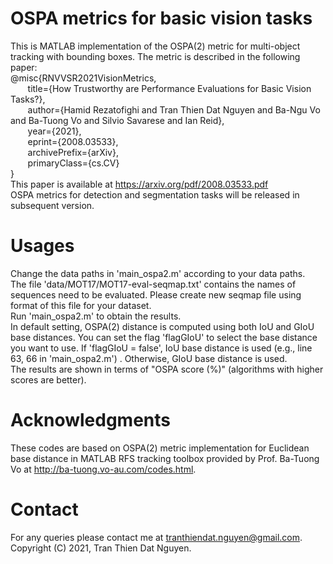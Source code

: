 # OSPA metrics for basic vision tasks
This is MATLAB implementation of the OSPA(2) metric for multi-object tracking with bounding boxes. The metric is described in the following paper: \
@misc{RNVVSR2021VisionMetrics, \
     &nbsp;&nbsp;&nbsp;&nbsp;&nbsp;&nbsp; title={How Trustworthy are Performance Evaluations for Basic Vision Tasks?}, \
     &nbsp;&nbsp;&nbsp;&nbsp;&nbsp;&nbsp; author={Hamid Rezatofighi and Tran Thien Dat Nguyen and Ba-Ngu Vo and Ba-Tuong Vo and Silvio Savarese and Ian Reid}, \
     &nbsp;&nbsp;&nbsp;&nbsp;&nbsp;&nbsp; year={2021}, \
     &nbsp;&nbsp;&nbsp;&nbsp;&nbsp;&nbsp; eprint={2008.03533}, \
     &nbsp;&nbsp;&nbsp;&nbsp;&nbsp;&nbsp; archivePrefix={arXiv}, \
     &nbsp;&nbsp;&nbsp;&nbsp;&nbsp;&nbsp; primaryClass={cs.CV} \
} \
This paper is available at https://arxiv.org/pdf/2008.03533.pdf \
OSPA metrics for detection and segmentation tasks will be released in subsequent version.
# Usages
Change the data paths in 'main_ospa2.m' according to your data paths. \
The file 'data/MOT17/MOT17-eval-seqmap.txt' contains the names of sequences need to be evaluated. Please create new seqmap file using format of this file for your dataset.  \
Run 'main_ospa2.m' to obtain the results. \
In default setting, OSPA(2) distance is computed using both IoU and GIoU base distances. You can set the flag 'flagGIoU' to select the base distance you want to use. If 'flagGIoU = false', IoU base distance is used (e.g., line 63, 66 in 'main_ospa2.m') . Otherwise, GIoU base distance is used. \
The results are shown in terms of  "OSPA score (%)" (algorithms with higher scores are better).
# Acknowledgments
These codes are based on OSPA(2) metric implementation for Euclidean base distance in MATLAB RFS tracking toolbox provided by Prof. Ba-Tuong Vo at http://ba-tuong.vo-au.com/codes.html.
# Contact
For any queries please contact me at tranthiendat.nguyen@gmail.com.\
Copyright (C) 2021, Tran Thien Dat Nguyen.

